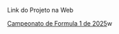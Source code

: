 Link do Projeto na Web

<a href="https://f1-2025.netlify.app/" target="_blank">Campeonato de Formula 1 de 2025</a>w

